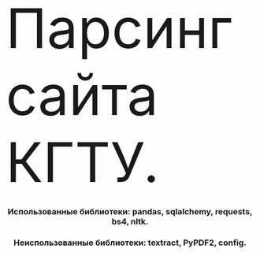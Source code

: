<span style="font-size:8em;">Парсинг сайта КГТУ.</span>

<h3 align="center">Использованные библиотеки: pandas, sqlalchemy, requests, bs4, nltk.</h3>
<h3 align="center">Неиспользованные библиотеки: textract, PyPDF2, config.</h3>
